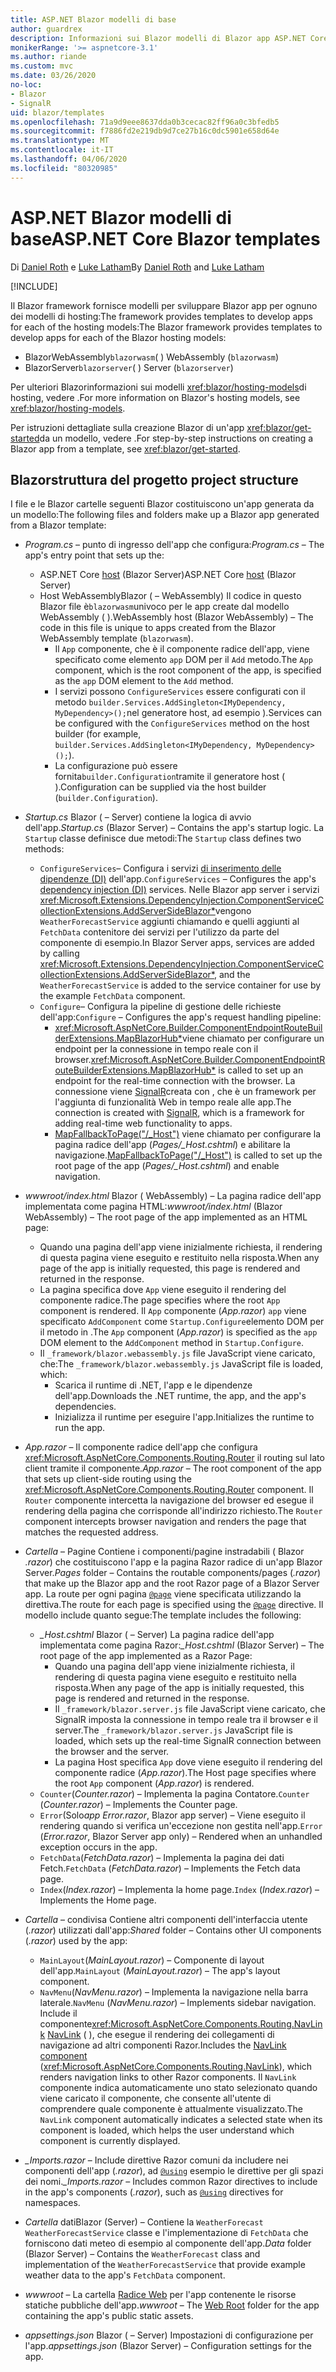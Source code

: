```yaml
---
title: ASP.NET Blazor modelli di base
author: guardrex
description: Informazioni sui Blazor modelli di Blazor app ASP.NET Core e sulla struttura del progetto.
monikerRange: '>= aspnetcore-3.1'
ms.author: riande
ms.custom: mvc
ms.date: 03/26/2020
no-loc:
- Blazor
- SignalR
uid: blazor/templates
ms.openlocfilehash: 71a9d9eee8637dda0b3cecac82ff96a0c3bfedb5
ms.sourcegitcommit: f7886fd2e219db9d7ce27b16c0dc5901e658d64e
ms.translationtype: MT
ms.contentlocale: it-IT
ms.lasthandoff: 04/06/2020
ms.locfileid: "80320985"
---
```

# <a name="aspnet-core-opno-locblazor-templates"></a><span data-ttu-id="bc67a-103">ASP.NET Blazor modelli di base</span><span class="sxs-lookup"><span data-stu-id="bc67a-103">ASP.NET Core Blazor templates</span></span>

<span data-ttu-id="bc67a-104">Di [Daniel Roth](https://github.com/danroth27) e [Luke Latham](https://github.com/guardrex)</span><span class="sxs-lookup"><span data-stu-id="bc67a-104">By [Daniel Roth](https://github.com/danroth27) and [Luke Latham](https://github.com/guardrex)</span></span>

[!INCLUDE[](~/includes/blazorwasm-preview-notice.md)]

<span data-ttu-id="bc67a-105">Il Blazor framework fornisce modelli per sviluppare Blazor app per ognuno dei modelli di hosting:The framework provides templates to develop apps for each of the hosting models:</span><span class="sxs-lookup"><span data-stu-id="bc67a-105">The Blazor framework provides templates to develop apps for each of the Blazor hosting models:</span></span>

* Blazor<span data-ttu-id="bc67a-106">WebAssembly`blazorwasm`( )</span><span class="sxs-lookup"><span data-stu-id="bc67a-106"> WebAssembly (`blazorwasm`)</span></span>
* Blazor<span data-ttu-id="bc67a-107">Server`blazorserver`( )</span><span class="sxs-lookup"><span data-stu-id="bc67a-107"> Server (`blazorserver`)</span></span>

<span data-ttu-id="bc67a-108">Per ulteriori Blazorinformazioni sui modelli <xref:blazor/hosting-models>di hosting, vedere .</span><span class="sxs-lookup"><span data-stu-id="bc67a-108">For more information on Blazor's hosting models, see <xref:blazor/hosting-models>.</span></span>

<span data-ttu-id="bc67a-109">Per istruzioni dettagliate sulla creazione Blazor di un'app <xref:blazor/get-started>da un modello, vedere .</span><span class="sxs-lookup"><span data-stu-id="bc67a-109">For step-by-step instructions on creating a Blazor app from a template, see <xref:blazor/get-started>.</span></span>

## <a name="opno-locblazor-project-structure"></a>Blazor<span data-ttu-id="bc67a-110">struttura del progetto</span><span class="sxs-lookup"><span data-stu-id="bc67a-110"> project structure</span></span>

<span data-ttu-id="bc67a-111">I file e le Blazor cartelle seguenti Blazor costituiscono un'app generata da un modello:</span><span class="sxs-lookup"><span data-stu-id="bc67a-111">The following files and folders make up a Blazor app generated from a Blazor template:</span></span>

* <span data-ttu-id="bc67a-112">*Program.cs* &ndash; punto di ingresso dell'app che configura:</span><span class="sxs-lookup"><span data-stu-id="bc67a-112">*Program.cs* &ndash; The app's entry point that sets up the:</span></span>

  * <span data-ttu-id="bc67a-113">ASP.NET Core [host](xref:fundamentals/host/generic-host) (Blazor Server)</span><span class="sxs-lookup"><span data-stu-id="bc67a-113">ASP.NET Core [host](xref:fundamentals/host/generic-host) (Blazor Server)</span></span>
  * <span data-ttu-id="bc67a-114">Host WebAssemblyBlazor ( &ndash; WebAssembly) Il codice in questo Blazor file è`blazorwasm`univoco per le app create dal modello WebAssembly ( ).</span><span class="sxs-lookup"><span data-stu-id="bc67a-114">WebAssembly host (Blazor WebAssembly) &ndash; The code in this file is unique to apps created from the Blazor WebAssembly template (`blazorwasm`).</span></span>
    * <span data-ttu-id="bc67a-115">Il `App` componente, che è il componente radice dell'app, viene specificato come elemento `app` DOM per il `Add` metodo.</span><span class="sxs-lookup"><span data-stu-id="bc67a-115">The `App` component, which is the root component of the app, is specified as the `app` DOM element to the `Add` method.</span></span>
    * <span data-ttu-id="bc67a-116">I servizi possono `ConfigureServices` essere configurati con il metodo `builder.Services.AddSingleton<IMyDependency, MyDependency>();`nel generatore host, ad esempio ).</span><span class="sxs-lookup"><span data-stu-id="bc67a-116">Services can be configured with the `ConfigureServices` method on the host builder (for example, `builder.Services.AddSingleton<IMyDependency, MyDependency>();`).</span></span>
    * <span data-ttu-id="bc67a-117">La configurazione può essere fornita`builder.Configuration`tramite il generatore host ( ).</span><span class="sxs-lookup"><span data-stu-id="bc67a-117">Configuration can be supplied via the host builder (`builder.Configuration`).</span></span>

* <span data-ttu-id="bc67a-118">*Startup.cs* Blazor ( &ndash; Server) contiene la logica di avvio dell'app.</span><span class="sxs-lookup"><span data-stu-id="bc67a-118">*Startup.cs* (Blazor Server) &ndash; Contains the app's startup logic.</span></span> <span data-ttu-id="bc67a-119">La `Startup` classe definisce due metodi:</span><span class="sxs-lookup"><span data-stu-id="bc67a-119">The `Startup` class defines two methods:</span></span>

  * <span data-ttu-id="bc67a-120">`ConfigureServices`&ndash; Configura i servizi [di inserimento delle dipendenze (DI)](xref:fundamentals/dependency-injection) dell'app.</span><span class="sxs-lookup"><span data-stu-id="bc67a-120">`ConfigureServices` &ndash; Configures the app's [dependency injection (DI)](xref:fundamentals/dependency-injection) services.</span></span> <span data-ttu-id="bc67a-121">Nelle Blazor app server i servizi <xref:Microsoft.Extensions.DependencyInjection.ComponentServiceCollectionExtensions.AddServerSideBlazor*>vengono `WeatherForecastService` aggiunti chiamando e quelli aggiunti al `FetchData` contenitore dei servizi per l'utilizzo da parte del componente di esempio.</span><span class="sxs-lookup"><span data-stu-id="bc67a-121">In Blazor Server apps, services are added by calling <xref:Microsoft.Extensions.DependencyInjection.ComponentServiceCollectionExtensions.AddServerSideBlazor*>, and the `WeatherForecastService` is added to the service container for use by the example `FetchData` component.</span></span>
  * <span data-ttu-id="bc67a-122">`Configure`&ndash; Configura la pipeline di gestione delle richieste dell'app:</span><span class="sxs-lookup"><span data-stu-id="bc67a-122">`Configure` &ndash; Configures the app's request handling pipeline:</span></span>
    * <span data-ttu-id="bc67a-123"><xref:Microsoft.AspNetCore.Builder.ComponentEndpointRouteBuilderExtensions.MapBlazorHub*>viene chiamato per configurare un endpoint per la connessione in tempo reale con il browser.</span><span class="sxs-lookup"><span data-stu-id="bc67a-123"><xref:Microsoft.AspNetCore.Builder.ComponentEndpointRouteBuilderExtensions.MapBlazorHub*> is called to set up an endpoint for the real-time connection with the browser.</span></span> <span data-ttu-id="bc67a-124">La connessione viene [SignalR](xref:signalr/introduction)creata con , che è un framework per l'aggiunta di funzionalità Web in tempo reale alle app.</span><span class="sxs-lookup"><span data-stu-id="bc67a-124">The connection is created with [SignalR](xref:signalr/introduction), which is a framework for adding real-time web functionality to apps.</span></span>
    * <span data-ttu-id="bc67a-125">[MapFallbackToPage("/_Host")](xref:Microsoft.AspNetCore.Builder.RazorPagesEndpointRouteBuilderExtensions.MapFallbackToPage*) viene chiamato per configurare la pagina radice dell'app (*Pages/_Host.cshtml*) e abilitare la navigazione.</span><span class="sxs-lookup"><span data-stu-id="bc67a-125">[MapFallbackToPage("/_Host")](xref:Microsoft.AspNetCore.Builder.RazorPagesEndpointRouteBuilderExtensions.MapFallbackToPage*) is called to set up the root page of the app (*Pages/_Host.cshtml*) and enable navigation.</span></span>

* <span data-ttu-id="bc67a-126">*wwwroot/index.html* Blazor ( WebAssembly) &ndash; La pagina radice dell'app implementata come pagina HTML:</span><span class="sxs-lookup"><span data-stu-id="bc67a-126">*wwwroot/index.html* (Blazor WebAssembly) &ndash; The root page of the app implemented as an HTML page:</span></span>
  * <span data-ttu-id="bc67a-127">Quando una pagina dell'app viene inizialmente richiesta, il rendering di questa pagina viene eseguito e restituito nella risposta.</span><span class="sxs-lookup"><span data-stu-id="bc67a-127">When any page of the app is initially requested, this page is rendered and returned in the response.</span></span>
  * <span data-ttu-id="bc67a-128">La pagina specifica dove `App` viene eseguito il rendering del componente radice.</span><span class="sxs-lookup"><span data-stu-id="bc67a-128">The page specifies where the root `App` component is rendered.</span></span> <span data-ttu-id="bc67a-129">Il `App` componente (*App.razor*) `app` viene specificato `AddComponent` come `Startup.Configure`elemento DOM per il metodo in .</span><span class="sxs-lookup"><span data-stu-id="bc67a-129">The `App` component (*App.razor*) is specified as the `app` DOM element to the `AddComponent` method in `Startup.Configure`.</span></span>
  * <span data-ttu-id="bc67a-130">Il `_framework/blazor.webassembly.js` file JavaScript viene caricato, che:</span><span class="sxs-lookup"><span data-stu-id="bc67a-130">The `_framework/blazor.webassembly.js` JavaScript file is loaded, which:</span></span>
    * <span data-ttu-id="bc67a-131">Scarica il runtime di .NET, l'app e le dipendenze dell'app.</span><span class="sxs-lookup"><span data-stu-id="bc67a-131">Downloads the .NET runtime, the app, and the app's dependencies.</span></span>
    * <span data-ttu-id="bc67a-132">Inizializza il runtime per eseguire l'app.</span><span class="sxs-lookup"><span data-stu-id="bc67a-132">Initializes the runtime to run the app.</span></span>

* <span data-ttu-id="bc67a-133">*App.razor* &ndash; Il componente radice dell'app che configura <xref:Microsoft.AspNetCore.Components.Routing.Router> il routing sul lato client tramite il componente.</span><span class="sxs-lookup"><span data-stu-id="bc67a-133">*App.razor* &ndash; The root component of the app that sets up client-side routing using the <xref:Microsoft.AspNetCore.Components.Routing.Router> component.</span></span> <span data-ttu-id="bc67a-134">Il `Router` componente intercetta la navigazione del browser ed esegue il rendering della pagina che corrisponde all'indirizzo richiesto.</span><span class="sxs-lookup"><span data-stu-id="bc67a-134">The `Router` component intercepts browser navigation and renders the page that matches the requested address.</span></span>

* <span data-ttu-id="bc67a-135">*Cartella* &ndash; Pagine Contiene i componenti/pagine instradabili ( Blazor *.razor*) che costituiscono l'app e la pagina Razor radice di un'app Blazor Server.</span><span class="sxs-lookup"><span data-stu-id="bc67a-135">*Pages* folder &ndash; Contains the routable components/pages (*.razor*) that make up the Blazor app and the root Razor page of a Blazor Server app.</span></span> <span data-ttu-id="bc67a-136">La route per ogni pagina [`@page`](xref:mvc/views/razor#page) viene specificata utilizzando la direttiva.</span><span class="sxs-lookup"><span data-stu-id="bc67a-136">The route for each page is specified using the [`@page`](xref:mvc/views/razor#page) directive.</span></span> <span data-ttu-id="bc67a-137">Il modello include quanto segue:</span><span class="sxs-lookup"><span data-stu-id="bc67a-137">The template includes the following:</span></span>
  * <span data-ttu-id="bc67a-138">*_Host.cshtml* Blazor ( &ndash; Server) La pagina radice dell'app implementata come pagina Razor:</span><span class="sxs-lookup"><span data-stu-id="bc67a-138">*_Host.cshtml* (Blazor Server) &ndash; The root page of the app implemented as a Razor Page:</span></span>
    * <span data-ttu-id="bc67a-139">Quando una pagina dell'app viene inizialmente richiesta, il rendering di questa pagina viene eseguito e restituito nella risposta.</span><span class="sxs-lookup"><span data-stu-id="bc67a-139">When any page of the app is initially requested, this page is rendered and returned in the response.</span></span>
    * <span data-ttu-id="bc67a-140">Il `_framework/blazor.server.js` file JavaScript viene caricato, che SignalR imposta la connessione in tempo reale tra il browser e il server.</span><span class="sxs-lookup"><span data-stu-id="bc67a-140">The `_framework/blazor.server.js` JavaScript file is loaded, which sets up the real-time SignalR connection between the browser and the server.</span></span>
    * <span data-ttu-id="bc67a-141">La pagina Host specifica `App` dove viene eseguito il rendering del componente radice (*App.razor*).</span><span class="sxs-lookup"><span data-stu-id="bc67a-141">The Host page specifies where the root `App` component (*App.razor*) is rendered.</span></span>
  * <span data-ttu-id="bc67a-142">`Counter`(*Counter.razor*) &ndash; Implementa la pagina Contatore.</span><span class="sxs-lookup"><span data-stu-id="bc67a-142">`Counter` (*Counter.razor*) &ndash; Implements the Counter page.</span></span>
  * <span data-ttu-id="bc67a-143">`Error`(Solo*app Error.razor*, Blazor app server) &ndash; Viene eseguito il rendering quando si verifica un'eccezione non gestita nell'app.</span><span class="sxs-lookup"><span data-stu-id="bc67a-143">`Error` (*Error.razor*, Blazor Server app only) &ndash; Rendered when an unhandled exception occurs in the app.</span></span>
  * <span data-ttu-id="bc67a-144">`FetchData`(*FetchData.razor*) &ndash; Implementa la pagina dei dati Fetch.</span><span class="sxs-lookup"><span data-stu-id="bc67a-144">`FetchData` (*FetchData.razor*) &ndash; Implements the Fetch data page.</span></span>
  * <span data-ttu-id="bc67a-145">`Index`(*Index.razor*) &ndash; Implementa la home page.</span><span class="sxs-lookup"><span data-stu-id="bc67a-145">`Index` (*Index.razor*) &ndash; Implements the Home page.</span></span>

* <span data-ttu-id="bc67a-146">*Cartella* &ndash; condivisa Contiene altri componenti dell'interfaccia utente (*.razor*) utilizzati dall'app:</span><span class="sxs-lookup"><span data-stu-id="bc67a-146">*Shared* folder &ndash; Contains other UI components (*.razor*) used by the app:</span></span>
  * <span data-ttu-id="bc67a-147">`MainLayout`(*MainLayout.razor*) &ndash; Componente di layout dell'app.</span><span class="sxs-lookup"><span data-stu-id="bc67a-147">`MainLayout` (*MainLayout.razor*) &ndash; The app's layout component.</span></span>
  * <span data-ttu-id="bc67a-148">`NavMenu`(*NavMenu.razor*) &ndash; Implementa la navigazione nella barra laterale.</span><span class="sxs-lookup"><span data-stu-id="bc67a-148">`NavMenu` (*NavMenu.razor*) &ndash; Implements sidebar navigation.</span></span> <span data-ttu-id="bc67a-149">Include il componente<xref:Microsoft.AspNetCore.Components.Routing.NavLink> [NavLink](xref:blazor/routing#navlink-component) ( ), che esegue il rendering dei collegamenti di navigazione ad altri componenti Razor.</span><span class="sxs-lookup"><span data-stu-id="bc67a-149">Includes the [NavLink component](xref:blazor/routing#navlink-component) (<xref:Microsoft.AspNetCore.Components.Routing.NavLink>), which renders navigation links to other Razor components.</span></span> <span data-ttu-id="bc67a-150">Il `NavLink` componente indica automaticamente uno stato selezionato quando viene caricato il componente, che consente all'utente di comprendere quale componente è attualmente visualizzato.</span><span class="sxs-lookup"><span data-stu-id="bc67a-150">The `NavLink` component automatically indicates a selected state when its component is loaded, which helps the user understand which component is currently displayed.</span></span>

* <span data-ttu-id="bc67a-151">*_Imports.razor* &ndash; Include direttive Razor comuni da includere nei componenti dell'app (*.razor*), ad [`@using`](xref:mvc/views/razor#using) esempio le direttive per gli spazi dei nomi.</span><span class="sxs-lookup"><span data-stu-id="bc67a-151">*_Imports.razor* &ndash; Includes common Razor directives to include in the app's components (*.razor*), such as [`@using`](xref:mvc/views/razor#using) directives for namespaces.</span></span>

* <span data-ttu-id="bc67a-152">*Cartella* datiBlazor (Server) &ndash; Contiene la `WeatherForecast` `WeatherForecastService` classe e l'implementazione di `FetchData` che forniscono dati meteo di esempio al componente dell'app.</span><span class="sxs-lookup"><span data-stu-id="bc67a-152">*Data* folder (Blazor Server) &ndash; Contains the `WeatherForecast` class and implementation of the `WeatherForecastService` that provide example weather data to the app's `FetchData` component.</span></span>

* <span data-ttu-id="bc67a-153">*wwwroot* &ndash; La cartella [Radice Web](xref:fundamentals/index#web-root) per l'app contenente le risorse statiche pubbliche dell'app.</span><span class="sxs-lookup"><span data-stu-id="bc67a-153">*wwwroot* &ndash; The [Web Root](xref:fundamentals/index#web-root) folder for the app containing the app's public static assets.</span></span>

* <span data-ttu-id="bc67a-154">*appsettings.json* Blazor ( &ndash; Server) Impostazioni di configurazione per l'app.</span><span class="sxs-lookup"><span data-stu-id="bc67a-154">*appsettings.json* (Blazor Server) &ndash; Configuration settings for the app.</span></span>
